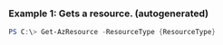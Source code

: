 ### Example 1: Gets a resource. (autogenerated)
```powershell
PS C:\> Get-AzResource -ResourceType {ResourceType}
```

